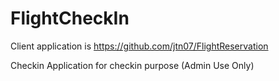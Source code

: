 # FlightCheckIn


Client application is https://github.com/jtn07/FlightReservation 


Checkin Application for checkin purpose (Admin Use Only) 
